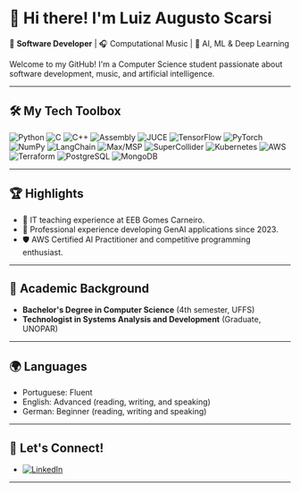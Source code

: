 # 👋 Hi there! I'm Luiz Augusto Scarsi

🚀 **Software Developer** | 🎧 Computational Music | 🤖 AI, ML & Deep Learning  

Welcome to my GitHub! I'm a Computer Science student passionate about software development, music, and artificial intelligence.

---

## 🛠️ My Tech Toolbox  

![Python](https://img.shields.io/badge/-Python-3776AB?style=flat-square&logo=python&logoColor=white)
![C](https://img.shields.io/badge/-C-A8B9CC?style=flat-square&logo=c&logoColor=white)
![C++](https://img.shields.io/badge/-C++-00599C?style=flat-square&logo=c%2B%2B&logoColor=white)
![Assembly](https://img.shields.io/badge/-Assembly-525252?style=flat-square&logo=assembly&logoColor=white)
![JUCE](https://img.shields.io/badge/-JUCE-2A2A2A?style=flat-square&logo=juce&logoColor=white)
![TensorFlow](https://img.shields.io/badge/-TensorFlow-FF6F00?style=flat-square&logo=tensorflow&logoColor=white)
![PyTorch](https://img.shields.io/badge/-PyTorch-EE4C2C?style=flat-square&logo=pytorch&logoColor=white)
![NumPy](https://img.shields.io/badge/-NumPy-013243?style=flat-square&logo=numpy&logoColor=white)
![LangChain](https://img.shields.io/badge/-LangChain-005AE0?style=flat-square&logo=chainlink&logoColor=white)
![Max/MSP](https://img.shields.io/badge/-Max/MSP-000000?style=flat-square&logo=max&logoColor=white)
![SuperCollider](https://img.shields.io/badge/-SuperCollider-5A5A5A?style=flat-square&logo=supercollider&logoColor=white)
![Kubernetes](https://img.shields.io/badge/-Kubernetes-326CE5?style=flat-square&logo=kubernetes&logoColor=white)
![AWS](https://img.shields.io/badge/-AWS-232F3E?style=flat-square&logo=amazon-aws&logoColor=white)
![Terraform](https://img.shields.io/badge/-Terraform-623CE4?style=flat-square&logo=terraform&logoColor=white)
![PostgreSQL](https://img.shields.io/badge/-PostgreSQL-336791?style=flat-square&logo=postgresql&logoColor=white)
![MongoDB](https://img.shields.io/badge/-MongoDB-47A248?style=flat-square&logo=mongodb&logoColor=white)

---

## 🏆 Highlights  
- 🏫 IT teaching experience at EEB Gomes Carneiro.  
- 🌟 Professional experience developing GenAI applications since 2023.  
- 🛡️ AWS Certified AI Practitioner and competitive programming enthusiast.  

---

## 📜 Academic Background  
- **Bachelor's Degree in Computer Science** (4th semester, UFFS)  
- **Technologist in Systems Analysis and Development** (Graduate, UNOPAR)  

---

## 🌍 Languages  
- Portuguese: Fluent
- English: Advanced (reading, writing, and speaking)
- German: Beginner (reading, writing and speaking)

---

## 💬 Let's Connect!  
- [![LinkedIn](https://img.shields.io/badge/-LinkedIn-0A66C2?style=flat-square&logo=linkedin&logoColor=white)](https://www.linkedin.com/in/luiz-augusto-scarsi/)  

---
